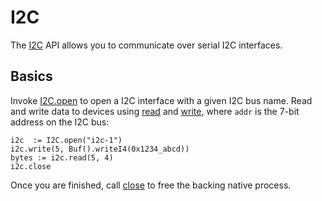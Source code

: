 # I2C

The [I2C](../api/studs/Spi.html) API allows you to communicate over serial
I2C interfaces.

## Basics

[open]:  ../api/studs/I2C.html#open
[read]:  ../api/studs/I2C.html#read
[write]: ../api/studs/I2C.html#read
[close]: ../api/studs/I2C.html#close

Invoke [I2C.open][open] to open a I2C interface with a given I2C bus name.
Read and write data to devices using [read][read] and [write][write], where
`addr` is the 7-bit address on the I2C bus:

    i2c  := I2C.open("i2c-1")
    i2c.write(5, Buf().writeI4(0x1234_abcd))
    bytes := i2c.read(5, 4)
    i2c.close

Once you are finished, call [close][close] to free the backing native process.
